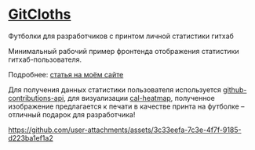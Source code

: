 # [GitCloths](https://artbobylev.ru/gitcloths)
Футболки для разработчиков с принтом личной статистики гитхаб

Минимальный рабочий пример фронтенда отображения статистики гитхаб-пользователя. 

Подробнее: [статья на моём сайте](https://artbobylev.ru/posts/github_contributions_graph/)

Для получения данных статистики пользователя используется [github-contributions-api](https://github.com/grubersjoe/github-contributions-api), для визуализации [cal-heatmap](https://github.com/wa0x6e/cal-heatmap), полученное изображение предлагается к печати в качестве принта на футболке – отличный подарок для разработчика! 

https://github.com/user-attachments/assets/3c33eefa-7c3e-4f7f-9185-d223ba1ef1a2

